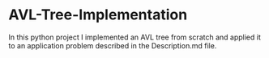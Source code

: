 # AVL-Tree-Implementation
In this python project I implemented an AVL tree from scratch and applied it to an application problem described in the Description.md file.
